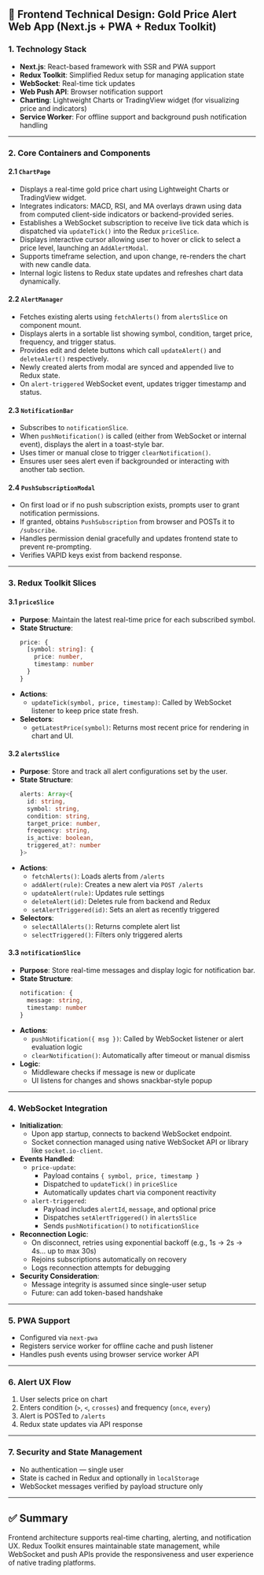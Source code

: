 ## 🎨 Frontend Technical Design: Gold Price Alert Web App (Next.js + PWA + Redux Toolkit)

### 1. Technology Stack
- **Next.js**: React-based framework with SSR and PWA support
- **Redux Toolkit**: Simplified Redux setup for managing application state
- **WebSocket**: Real-time tick updates
- **Web Push API**: Browser notification support
- **Charting**: Lightweight Charts or TradingView widget (for visualizing price and indicators)
- **Service Worker**: For offline support and background push notification handling

---

### 2. Core Containers and Components

#### 2.1 `ChartPage`
- Displays a real-time gold price chart using Lightweight Charts or TradingView widget.
- Integrates indicators: MACD, RSI, and MA overlays drawn using data from computed client-side indicators or backend-provided series.
- Establishes a WebSocket subscription to receive live tick data which is dispatched via `updateTick()` into the Redux `priceSlice`.
- Displays interactive cursor allowing user to hover or click to select a price level, launching an `AddAlertModal`.
- Supports timeframe selection, and upon change, re-renders the chart with new candle data.
- Internal logic listens to Redux state updates and refreshes chart data dynamically.

#### 2.2 `AlertManager`
- Fetches existing alerts using `fetchAlerts()` from `alertsSlice` on component mount.
- Displays alerts in a sortable list showing symbol, condition, target price, frequency, and trigger status.
- Provides edit and delete buttons which call `updateAlert()` and `deleteAlert()` respectively.
- Newly created alerts from modal are synced and appended live to Redux state.
- On `alert-triggered` WebSocket event, updates trigger timestamp and status.

#### 2.3 `NotificationBar`
- Subscribes to `notificationSlice`.
- When `pushNotification()` is called (either from WebSocket or internal event), displays the alert in a toast-style bar.
- Uses timer or manual close to trigger `clearNotification()`.
- Ensures user sees alert even if backgrounded or interacting with another tab section.

#### 2.4 `PushSubscriptionModal`
- On first load or if no push subscription exists, prompts user to grant notification permissions.
- If granted, obtains `PushSubscription` from browser and POSTs it to `/subscribe`.
- Handles permission denial gracefully and updates frontend state to prevent re-prompting.
- Verifies VAPID keys exist from backend response.

---

### 3. Redux Toolkit Slices

#### 3.1 `priceSlice`
- **Purpose**: Maintain the latest real-time price for each subscribed symbol.
- **State Structure**:
  ```ts
  price: {
    [symbol: string]: {
      price: number,
      timestamp: number
    }
  }
  ```
- **Actions**:
  - `updateTick(symbol, price, timestamp)`: Called by WebSocket listener to keep price state fresh.
- **Selectors**:
  - `getLatestPrice(symbol)`: Returns most recent price for rendering in chart and UI.

#### 3.2 `alertsSlice`
- **Purpose**: Store and track all alert configurations set by the user.
- **State Structure**:
  ```ts
  alerts: Array<{
    id: string,
    symbol: string,
    condition: string,
    target_price: number,
    frequency: string,
    is_active: boolean,
    triggered_at?: number
  }>
  ```
- **Actions**:
  - `fetchAlerts()`: Loads alerts from `/alerts`
  - `addAlert(rule)`: Creates a new alert via `POST /alerts`
  - `updateAlert(rule)`: Updates rule settings
  - `deleteAlert(id)`: Deletes rule from backend and Redux
  - `setAlertTriggered(id)`: Sets an alert as recently triggered
- **Selectors**:
  - `selectAllAlerts()`: Returns complete alert list
  - `selectTriggered()`: Filters only triggered alerts

#### 3.3 `notificationSlice`
- **Purpose**: Store real-time messages and display logic for notification bar.
- **State Structure**:
  ```ts
  notification: {
    message: string,
    timestamp: number
  }
  ```
- **Actions**:
  - `pushNotification({ msg })`: Called by WebSocket listener or alert evaluation logic
  - `clearNotification()`: Automatically after timeout or manual dismiss
- **Logic**:
  - Middleware checks if message is new or duplicate
  - UI listens for changes and shows snackbar-style popup

---

### 4. WebSocket Integration
- **Initialization**:
  - Upon app startup, connects to backend WebSocket endpoint.
  - Socket connection managed using native WebSocket API or library like `socket.io-client`.
- **Events Handled**:
  - `price-update`:
    - Payload contains `{ symbol, price, timestamp }`
    - Dispatched to `updateTick()` in `priceSlice`
    - Automatically updates chart via component reactivity
  - `alert-triggered`:
    - Payload includes `alertId`, `message`, and optional price
    - Dispatches `setAlertTriggered()` in `alertsSlice`
    - Sends `pushNotification()` to `notificationSlice`
- **Reconnection Logic**:
  - On disconnect, retries using exponential backoff (e.g., 1s → 2s → 4s… up to max 30s)
  - Rejoins subscriptions automatically on recovery
  - Logs reconnection attempts for debugging
- **Security Consideration**:
  - Message integrity is assumed since single-user setup
  - Future: can add token-based handshake

---

### 5. PWA Support
- Configured via `next-pwa`
- Registers service worker for offline cache and push listener
- Handles push events using browser service worker API

---

### 6. Alert UX Flow
1. User selects price on chart
2. Enters condition (`>`, `<`, `crosses`) and frequency (`once`, `every`)
3. Alert is POSTed to `/alerts`
4. Redux state updates via API response

---

### 7. Security and State Management
- No authentication — single user
- State is cached in Redux and optionally in `localStorage`
- WebSocket messages verified by payload structure only

---

## ✅ Summary
Frontend architecture supports real-time charting, alerting, and notification UX. Redux Toolkit ensures maintainable state management, while WebSocket and push APIs provide the responsiveness and user experience of native trading platforms.